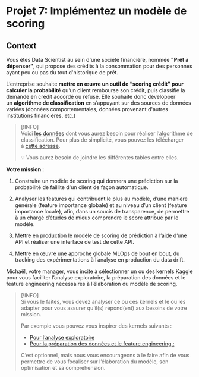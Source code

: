 # Projet 7: Implémentez un modèle de scoring 

## Context 

Vous êtes Data Scientist au sein d'une société financière, nommée **"Prêt à dépenser"**, qui propose des crédits à la consommation pour des personnes ayant peu ou pas du tout d'historique de prêt.

L’entreprise souhaite **mettre en œuvre un outil de “scoring crédit” pour calculer la probabilité** qu’un client rembourse son crédit, puis classifie la demande en crédit accordé ou refusé. Elle souhaite donc développer un **algorithme de classification** en s’appuyant sur des sources de données variées (données comportementales, données provenant d'autres institutions financières, etc.)

>[!INFO]  
>Voici [les données](https://www.kaggle.com/c/home-credit-default-risk/data) dont vous aurez besoin pour réaliser l’algorithme de classification. Pour plus de simplicité, vous pouvez les télécharger à [cette adresse](https://s3-eu-west-1.amazonaws.com/static.oc-static.com/prod/courses/files/Parcours_data_scientist/Projet+-+Impl%C3%A9menter+un+mod%C3%A8le+de+scoring/Projet+Mise+en+prod+-+home-credit-default-risk.zip).
>
>:bulb: Vous aurez besoin de joindre les différentes tables entre elles.

**Votre mission :**
1. Construire un modèle de scoring qui donnera une prédiction sur la probabilité de faillite d'un client de façon automatique.

2. Analyser les features qui contribuent le plus au modèle, d’une manière générale (feature importance globale) et au niveau d’un client (feature importance locale), afin, dans un soucis de transparence, de permettre à un chargé d’études de mieux comprendre le score attribué par le modèle.

3. Mettre en production le modèle de scoring de prédiction à l’aide d’une API et réaliser une interface de test de cette API.

4. Mettre en œuvre une approche globale MLOps de bout en bout, du tracking des expérimentations à l’analyse en production du data drift.

Michaël, votre manager, vous incite à sélectionner un ou des kernels Kaggle pour vous faciliter l’analyse exploratoire, la préparation des données et le feature engineering nécessaires à l’élaboration du modèle de scoring.

>[!INFO]  
>Si vous le faites, vous devez analyser ce ou ces kernels et le ou les adapter pour vous assurer qu’il(s) répond(ent) aux besoins de votre mission.
>
>Par exemple vous pouvez vous inspirer des kernels suivants : 
>- [Pour l’analyse exploratoire](https://www.kaggle.com/code/willkoehrsen/start-here-a-gentle-introduction/notebook)
>- [Pour la préparation des données et le feature engineering :](https://www.kaggle.com/code/jsaguiar/lightgbm-with-simple-features/script) 
>
>C’est optionnel, mais nous vous encourageons à le faire afin de vous permettre de vous focaliser sur l’élaboration du modèle, son optimisation et sa compréhension.













